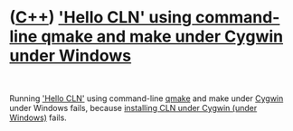 



 

 

 

 

 

([C++](Cpp.md)) ['Hello CLN' using command-line qmake and make under Cygwin under Windows](CppHelloClnClCygwinWindows.md)
===========================================================================================================================

 

Running ['Hello CLN'](CppHelloCln.md) using command-line
[qmake](CppQmake.md) and make under [Cygwin](CppCygwin.md) under
Windows fails, because [installing CLN under Cygwin (under
Windows)](CppClnInstallCygwin.md) fails.

 

 

 

 

 





 



